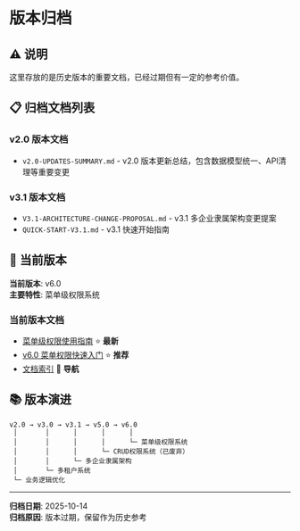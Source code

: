 # 版本归档

## ⚠️ 说明

这里存放的是历史版本的重要文档，已经过期但有一定的参考价值。

## 📋 归档文档列表

### v2.0 版本文档
- `v2.0-UPDATES-SUMMARY.md` - v2.0 版本更新总结，包含数据模型统一、API清理等重要变更

### v3.1 版本文档  
- `V3.1-ARCHITECTURE-CHANGE-PROPOSAL.md` - v3.1 多企业隶属架构变更提案
- `QUICK-START-V3.1.md` - v3.1 快速开始指南

## 🎯 当前版本

**当前版本**: v6.0  
**主要特性**: 菜单级权限系统

### 当前版本文档
- [菜单级权限使用指南](../../features/MENU-LEVEL-PERMISSION-GUIDE.md) ⭐ **最新**
- [v6.0 菜单权限快速入门](../../features/MENU-PERMISSION-V6-README.md) ⭐ **推荐**
- [文档索引](../../INDEX.md) 📖 **导航**

## 📚 版本演进

```
v2.0 → v3.0 → v3.1 → v5.0 → v6.0
 │       │      │      │      │
 │       │      │      │      └─ 菜单级权限系统
 │       │      │      └─ CRUD权限系统（已废弃）
 │       │      └─ 多企业隶属架构
 │       └─ 多租户系统
 └─ 业务逻辑优化
```

---

**归档日期**: 2025-10-14  
**归档原因**: 版本过期，保留作为历史参考
